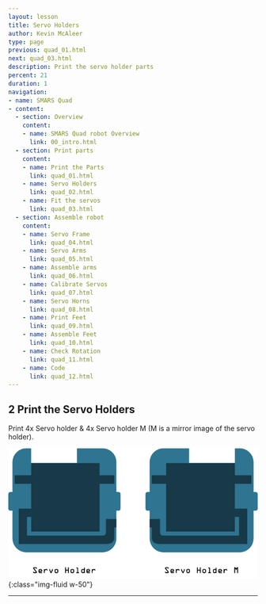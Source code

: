 ```yaml
---
layout: lesson
title: Servo Holders
author: Kevin McAleer
type: page
previous: quad_01.html
next: quad_03.html
description: Print the servo holder parts
percent: 21
duration: 1
navigation:
- name: SMARS Quad
- content:
  - section: Overview
    content:
    - name: SMARS Quad robot Overview
      link: 00_intro.html
  - section: Print parts
    content:
    - name: Print the Parts
      link: quad_01.html
    - name: Servo Holders
      link: quad_02.html
    - name: Fit the servos
      link: quad_03.html
  - section: Assemble robot
    content:
    - name: Servo Frame
      link: quad_04.html
    - name: Servo Arms
      link: quad_05.html
    - name: Assemble arms
      link: quad_06.html
    - name: Calibrate Servos
      link: quad_07.html
    - name: Servo Horns
      link: quad_08.html
    - name: Print Feet
      link: quad_09.html
    - name: Assemble Feet
      link: quad_10.html
    - name: Check Rotation
      link: quad_11.html
    - name: Code
      link: quad_12.html
---
```



## 2 Print the Servo Holders

Print 4x Servo holder & 4x Servo holder M (M is a mirror image of the servo holder).

![Print the Servo Holders](assets/instruction02.png){:class="img-fluid w-50"}

---
